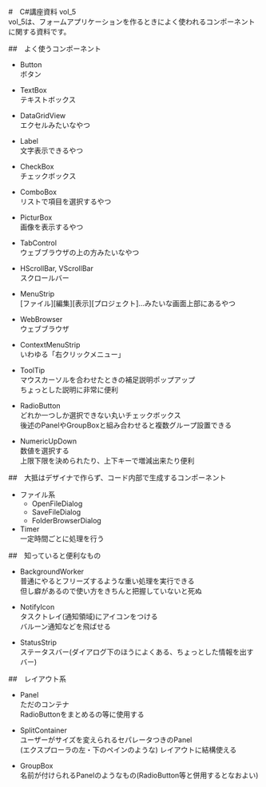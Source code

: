 #　C#講座資料 vol_5      
vol_5は、フォームアプリケーションを作るときによく使われるコンポーネントに関する資料です。    
  
##　よく使うコンポーネント    
* Button    
ボタン  

* TextBox    
テキストボックス  

* DataGridView  
エクセルみたいなやつ

* Label    
文字表示できるやつ  

* CheckBox    
チェックボックス  

* ComboBox    
リストで項目を選択するやつ  

* PicturBox    
画像を表示するやつ    

* TabControl    
ウェブブラウザの上の方みたいなやつ  

* HScrollBar, VScrollBar    
スクロールバー    

* MenuStrip  
[ファイル][編集][表示][プロジェクト]…みたいな画面上部にあるやつ  

* WebBrowser  
ウェブブラウザ  

* ContextMenuStrip  
いわゆる「右クリックメニュー」

* ToolTip  
マウスカーソルを合わせたときの補足説明ポップアップ  
ちょっとした説明に非常に便利

* RadioButton  
どれか一つしか選択できない丸いチェックボックス  
後述のPanelやGroupBoxと組み合わせると複数グループ設置できる  

* NumericUpDown  
数値を選択する  
上限下限を決められたり、上下キーで増減出来たり便利  


  
##　大抵はデザイナで作らず、コード内部で生成するコンポーネント    
* ファイル系  
	* OpenFileDialog    
	* SaveFileDialog    
	* FolderBrowserDialog  
* Timer    
一定時間ごとに処理を行う  


##　知っていると便利なもの
* BackgroundWorker  
普通にやるとフリーズするような重い処理を実行できる  
但し癖があるので使い方をきちんと把握していないと死ぬ

* NotifyIcon  
タスクトレイ(通知領域)にアイコンをつける  
バルーン通知などを飛ばせる  

* StatusStrip  
ステータスバー(ダイアログ下のほうによくある、ちょっとした情報を出すバー)


##　レイアウト系
* Panel  
ただのコンテナ  
RadioButtonをまとめるの等に使用する  

* SplitContainer  
ユーザーがサイズを変えられるセパレータつきのPanel  
(エクスプローラの左・下のペインのような)
レイアウトに結構使える  

* GroupBox  
名前が付けられるPanelのようなもの(RadioButton等と併用するとなおよい)
